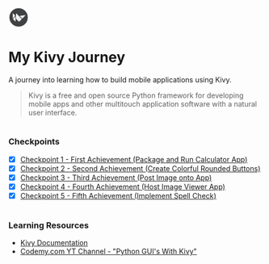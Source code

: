 <img src="images/Kivy_logo.png" width="40" height="40"> <br/>
# My Kivy Journey 
A journey into learning how to build mobile applications using Kivy.
<br/>
> Kivy is a free and open source Python framework for developing mobile apps and other multitouch application software with a natural user interface.
#
### Checkpoints
- [x] [Checkpoint 1 - First Achievement (Package and Run Calculator App)](https://github.com/angelptli/my_kivy_journey/tree/master/exercises/calc)
- [x] [Checkpoint 2 - Second Achievement (Create Colorful Rounded Buttons)](https://github.com/angelptli/my_kivy_journey/tree/master/exercises/color_round_buttons)
- [x] [Checkpoint 3 - Third Achievement (Post Image onto App)](https://github.com/angelptli/my_kivy_journey/tree/master/exercises/upload_image)
- [x] [Checkpoint 4 - Fourth Achievement (Host Image Viewer App)](https://github.com/angelptli/my_kivy_journey/tree/master/exercises/image_view)
- [x] [Checkpoint 5 - Fifth Achievement (Implement Spell Check)](https://github.com/angelptli/my_kivy_journey/tree/master/exercises/spell_check)

#
### Learning Resources
- [Kivy Documentation](https://kivy.org/doc/stable/)
- [Codemy.com YT Channel - "Python GUI's With Kivy"](https://youtube.com/playlist?list=PLCC34OHNcOtpz7PJQ7Tv7hqFBP_xDDjqg)
